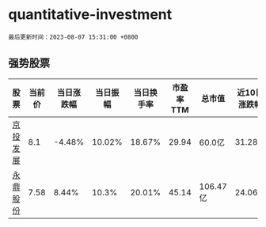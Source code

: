 # quantitative-investment

`最后更新时间：2023-08-07 15:31:00 +0800`

## 强势股票

|股票|当前价|当日涨跌幅|当日振幅|当日换手率|市盈率TTM|总市值|近10日涨跌幅|
|----|----|----|----|----|----|----|----|
|[京投发展](https://xueqiu.com/S/SH600683)|8.1|-4.48%|10.02%|18.67%|29.94|60.0亿|31.28%|
|[永鼎股份](https://xueqiu.com/S/SH600105)|7.58|8.44%|10.3%|20.01%|45.14|106.47亿|24.06%|
